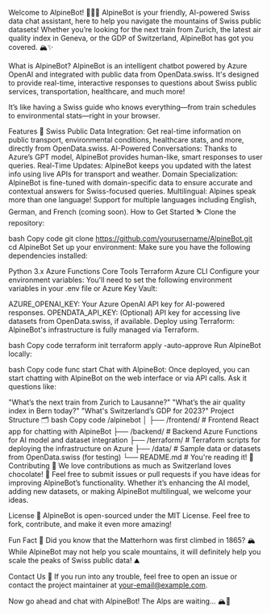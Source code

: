 Welcome to AlpineBot! 🚡🇨🇭
AlpineBot is your friendly, AI-powered Swiss data chat assistant, here to help you navigate the mountains of Swiss public datasets! Whether you’re looking for the next train from Zurich, the latest air quality index in Geneva, or the GDP of Switzerland, AlpineBot has got you covered. 🏔️✨

What is AlpineBot?
AlpineBot is an intelligent chatbot powered by Azure OpenAI and integrated with public data from OpenData.swiss. It's designed to provide real-time, interactive responses to questions about Swiss public services, transportation, healthcare, and much more!

It’s like having a Swiss guide who knows everything—from train schedules to environmental stats—right in your browser.

Features 🚀
Swiss Public Data Integration: Get real-time information on public transport, environmental conditions, healthcare stats, and more, directly from OpenData.swiss.
AI-Powered Conversations: Thanks to Azure’s GPT model, AlpineBot provides human-like, smart responses to user queries.
Real-Time Updates: AlpineBot keeps you updated with the latest info using live APIs for transport and weather.
Domain Specialization: AlpineBot is fine-tuned with domain-specific data to ensure accurate and contextual answers for Swiss-focused queries.
Multilingual: Alpines speak more than one language! Support for multiple languages including English, German, and French (coming soon).
How to Get Started ⛷️
Clone the repository:

bash
Copy code
git clone https://github.com/yourusername/AlpineBot.git
cd AlpineBot
Set up your environment: Make sure you have the following dependencies installed:

Python 3.x
Azure Functions Core Tools
Terraform
Azure CLI
Configure your environment variables: You'll need to set the following environment variables in your .env file or Azure Key Vault:

AZURE_OPENAI_KEY: Your Azure OpenAI API key for AI-powered responses.
OPENDATA_API_KEY: (Optional) API key for accessing live datasets from OpenData.swiss, if available.
Deploy using Terraform: AlpineBot's infrastructure is fully managed via Terraform.

bash
Copy code
terraform init
terraform apply -auto-approve
Run AlpineBot locally:

bash
Copy code
func start
Chat with AlpineBot: Once deployed, you can start chatting with AlpineBot on the web interface or via API calls. Ask it questions like:

"What’s the next train from Zurich to Lausanne?"
"What’s the air quality index in Bern today?"
"What's Switzerland’s GDP for 2023?"
Project Structure 🗂️
bash
Copy code
/alpinebot
│
├── /frontend/       # Frontend React app for chatting with AlpineBot
├── /backend/        # Backend Azure Functions for AI model and dataset integration
├── /terraform/      # Terraform scripts for deploying the infrastructure on Azure
├── /data/           # Sample data or datasets from OpenData.swiss (for testing)
└── README.md        # You're reading it! 🧐
Contributing 🍫
We love contributions as much as Switzerland loves chocolate! 🍫 Feel free to submit issues or pull requests if you have ideas for improving AlpineBot’s functionality. Whether it’s enhancing the AI model, adding new datasets, or making AlpineBot multilingual, we welcome your ideas.

License 📜
AlpineBot is open-sourced under the MIT License. Feel free to fork, contribute, and make it even more amazing!

Fun Fact 🧐
Did you know that the Matterhorn was first climbed in 1865? 🏔️ While AlpineBot may not help you scale mountains, it will definitely help you scale the peaks of Swiss public data! ⛰️

Contact Us 📧
If you run into any trouble, feel free to open an issue or contact the project maintainer at your-email@example.com.

Now go ahead and chat with AlpineBot! The Alps are waiting… 🏔️💬